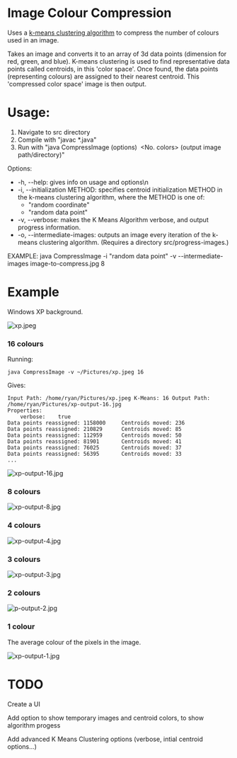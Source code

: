 # Image Colour Compression
Uses a [k-means clustering algorithm](https://en.wikipedia.org/wiki/K-means_clustering) to compress the number of colours used in an image.

Takes an image and converts it to an array of 3d data points (dimension for red, green, and blue). K-means clustering is used to find representative data points called centroids, in this 'color space'. Once found, the data points (representing colours) are assigned to their nearest centroid. This 'compressed color space' image is then output.

# Usage:

1. Navigate to src directory
2. Compile with "javac \*.java"
3. Run with "java CompressImage (options) <image input path> <No. colors> (output image path/directory)"

Options:
* -h, --help: gives info on usage and options\n
* -i, --initialization METHOD: specifies centroid initialization METHOD in the k-means clustering algorithm, where the METHOD is one of:
  * "random coordinate"
  * "random data point"
* -v, --verbose: makes the K Means Algorithm verbose, and output progress information.
* -o, --intermediate-images: outputs an image every iteration of the k-means clustering algorithm. (Requires a directory src/progress-images.)

EXAMPLE: java CompressImage -i "random data point" -v --intermediate-images image-to-compress.jpg 8

# Example

Windows XP background.

![xp.jpeg](examples/xp.jpeg)

### 16 colours

Running:
```
java CompressImage -v ~/Pictures/xp.jpeg 16
```
Gives:
```
Input Path: /home/ryan/Pictures/xp.jpeg	K-Means: 16	Output Path: /home/ryan/Pictures/xp-output-16.jpg
Properties:
	verbose:	true
Data points reassigned: 1158000		Centroids moved: 236
Data points reassigned: 210829		Centroids moved: 85
Data points reassigned: 112959		Centroids moved: 50
Data points reassigned: 81901		Centroids moved: 41
Data points reassigned: 76025		Centroids moved: 37
Data points reassigned: 56395		Centroids moved: 33
...
```

![xp-output-16.jpg](examples/xp-output-16.jpg)

### 8 colours

![xp-output-8.jpg](examples/xp-output-8.jpg)

### 4 colours

![xp-output-4.jpg](examples/xp-output-4.jpg)

### 3 colours

![xp-output-3.jpg](examples/xp-output-3.jpg)

### 2 colours

![p-output-2.jpg](examples/xp-output-2.jpg)

### 1 colour

The average colour of the pixels in the image.

![xp-output-1.jpg](examples/xp-output-1.jpg)

# TODO

Create a UI

Add option to show temporary images and centroid colors, to show algorithm progess

Add advanced K Means Clustering options (verbose, intial centroid options...)
